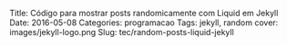 Title: Código para mostrar posts randomicamente com Liquid em Jekyll
Date: 2016-05-08
Categories: programacao
Tags: jekyll, random
cover: images/jekyll-logo.png
Slug: tec/random-posts-liquid-jekyll

<script src="https://gist.github.com/roselmamendes/047699832d243fb7138c20d0eeb61668.js"></script>

